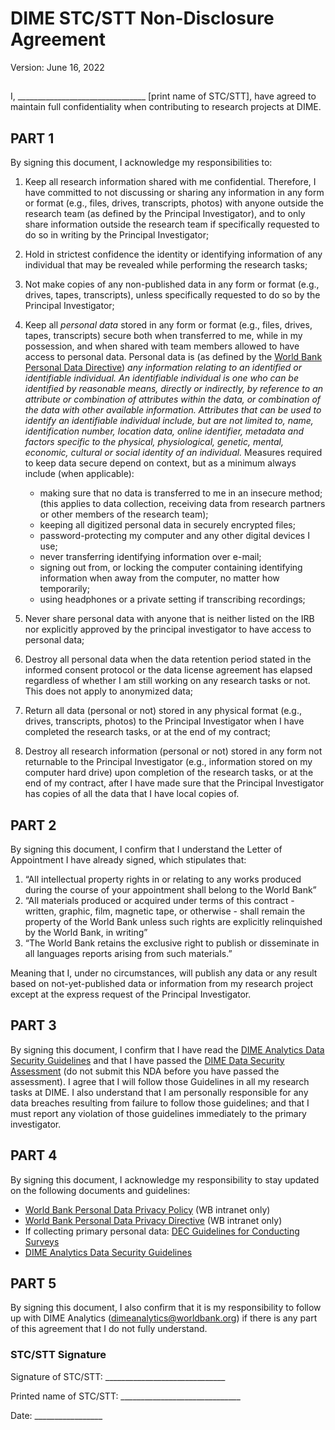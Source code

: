 # DIME STC/STT Non-Disclosure Agreement

Version: June 16, 2022

##

I, ________________________________ [print name of STC/STT], have agreed to maintain full confidentiality when contributing to research projects at DIME. 	


## PART 1

By signing this document, I acknowledge my responsibilities to:


1. Keep all research information shared with me confidential.
Therefore, I have committed to not discussing or sharing any information in any form or format
(e.g., files, drives, transcripts, photos)
with anyone outside the research team (as defined by the Principal Investigator),
and to only share information outside the research team if
specifically requested to do so in writing by the Principal Investigator;

2. Hold in strictest confidence the identity or identifying information of any individual
that may be revealed while performing the research tasks;

3. Not make copies of any non-published data in any form or format
(e.g., drives, tapes, transcripts),
unless specifically requested to do so by the Principal Investigator;

4. Keep all _personal data_ stored in any form or format
(e.g., files, drives, tapes, transcripts) secure
both when transferred to me, while in my possession,
and when shared with team members allowed to have access to personal data.
Personal data is (as defined by the
[World Bank Personal Data Directive](https://ppfonline.worldbank.org/search/9228ae8f-f14a-40a0-a8af-ec7c7d1d7885?ver=current))
_any information relating to an identified or identifiable individual.
An identifiable individual is one who can be identified by reasonable means,
directly or indirectly, by reference to an attribute or combination of attributes within the data,
or combination of the data with other available information.
Attributes that can be used to identify an identifiable individual include,
but are not limited to,
name, identification number, location data, online identifier, metadata and
factors specific to the physical, physiological, genetic, mental, economic,
cultural or social identity of an individual._
Measures required to keep data secure depend on context, but as a minimum always include (when applicable):
    - making sure that no data is transferred to me in an insecure method;
      (this applies to data collection, receiving data from research partners or other members of the research team);
    - keeping all digitized personal data in securely encrypted files;
    - password-protecting my computer and any other digital devices I use;
    - never transferring identifying information over e-mail;
    - signing out from, or locking the computer containing identifying information
    when away from the computer, no matter how temporarily;
    - using headphones or a private setting if transcribing recordings;

5. Never share personal data with anyone that is neither listed on the IRB
nor explicitly approved by the principal investigator to have access to personal data;

6. Destroy all personal data when the data retention period stated in the informed consent protocol or the data license agreement has elapsed
regardless of whether I am still working on any research tasks or not.
This does not apply to anonymized data;

7. Return all data (personal or not) stored in any physical format (e.g., drives, transcripts, photos)
to the Principal Investigator when I have completed the research tasks, or at the end of my contract;

8. Destroy all research information (personal or not) stored in any form not returnable to the Principal Investigator
(e.g., information stored on my computer hard drive)
upon completion of the research tasks, or at the end of my contract,
after I have made sure that the Principal Investigator has copies of all the data that I have local copies of.

## PART 2

By signing this document, I confirm that I understand the Letter of Appointment I have already signed, which stipulates that:

1. “All intellectual property rights in or relating to any works
produced during the course of your appointment shall belong to the World Bank”
2. “All materials produced or acquired under terms of this contract -
written, graphic, film, magnetic tape, or otherwise -
shall remain the property of the World Bank
unless such rights are explicitly relinquished by the World Bank, in writing”
3. “The World Bank retains the exclusive right to publish or disseminate
in all languages reports arising from such materials.”

Meaning that I, under no circumstances,
will publish any data or any result based on not-yet-published data or information
from my research project except at the express request of the Principal Investigator.

## PART 3

By signing this document, I confirm that I have read the
[DIME Analytics Data Security Guidelines](https://github.com/worldbank/dime-standards/blob/master/dime-research-standards/pillar-4-data-security/dime-data-security-guidelines.md)
and that I have passed the
[DIME Data Security Assessment](https://survey.wb.surveycto.com/collect/DataSecAssess)
(do not submit this NDA before you have passed the assessment).
I agree that I will follow those Guidelines in all my research tasks at DIME.
I also understand that I am personally responsible for any data breaches
resulting from failure to follow those guidelines;
and that I must report any violation of those guidelines immediately to the primary investigator.

## PART 4

By signing this document, I acknowledge my responsibility to stay updated on the
following documents and guidelines:
* [World Bank Personal Data Privacy Policy](https://ppfonline.worldbank.org/search/ca36fdc4-5191-4d89-a49d-6189a98bad86?ver=current) (WB intranet only)
* [World Bank Personal Data Privacy Directive](https://ppfonline.worldbank.org/search/9228ae8f-f14a-40a0-a8af-ec7c7d1d7885?ver=current) (WB intranet only)
* If collecting primary personal data: [DEC Guidelines for Conducting Surveys](https://microdatalib.worldbank.org/files/dec-privacy-guidelines.pdf)
* [DIME Analytics Data Security Guidelines](https://github.com/worldbank/dime-standards/blob/master/dime-research-standards/pillar-4-data-security/dime-data-security-guidelines.md)

## PART 5

By signing this document, I also confirm that it is my responsibility to
follow up with DIME Analytics (dimeanalytics@worldbank.org)
if there is any part of this agreement that I do not fully understand.

### STC/STT Signature

Signature of STC/STT: ______________________________

Printed name of STC/STT: ______________________________

Date: _________________
